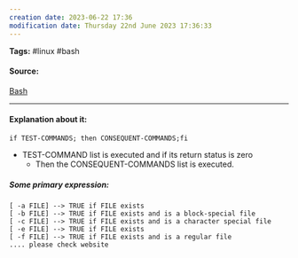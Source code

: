 ```yaml
---
creation date: 2023-06-22 17:36
modification date: Thursday 22nd June 2023 17:36:33
---
```


**Tags:** #linux #bash

#### Source:
[Bash](https://tldp.org/LDP/Bash-Beginners-Guide/html/sect_07_01.html)

--------------------------------------

#### Explanation about it:

```
if TEST-COMMANDS; then CONSEQUENT-COMMANDS;fi
```

* TEST-COMMAND list is executed and if its return status is zero
	* Then the CONSEQUENT-COMMANDS list is executed.

##### Some primary expression:

```
[ -a FILE] --> TRUE if FILE exists
[ -b FILE] --> TRUE if FILE exists and is a block-special file
[ -c FILE] --> TRUE if FILE exists and is a character special file
[ -e FILE] --> TRUE if FILE exists
[ -f FILE] --> TRUE if FILE exists and is a regular file
.... please check website
```

